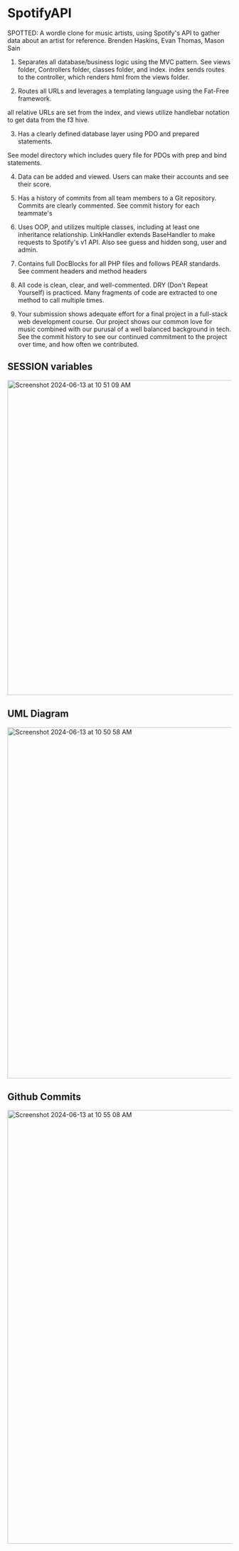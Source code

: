 # SpotifyAPI
SPOTTED:
A wordle clone for music artists, using Spotify's API to gather data about an artist for reference.
Brenden Haskins, Evan Thomas, Mason Sain
1. Separates all database/business logic using the MVC pattern.
See views folder, Controllers folder, classes folder, and index. 
index sends routes to the controller, which renders html from the views folder.

2. Routes all URLs and leverages a templating language using the Fat-Free framework.

all relative URLs are set from the index, and views utilize handlebar notation to get data from the f3 hive.

3. Has a clearly defined database layer using PDO and prepared statements.

See model directory which includes query file for PDOs with prep and bind statements.

4. Data can be added and viewed.
Users can make their accounts and see their score.
5. Has a history of commits from all team members to a Git repository. Commits are clearly commented.
See commit history for each teammate's 

6. Uses OOP, and utilizes multiple classes, including at least one inheritance relationship.
LinkHandler extends BaseHandler to make requests to Spotify's v1 API.
Also see guess and hidden song, user and admin.
7. Contains full DocBlocks for all PHP files and follows PEAR standards.
See comment headers and method headers
8. All code is clean, clear, and well-commented. DRY (Don't Repeat Yourself) is practiced.
    Many fragments of code are extracted to one method to call multiple times.
9. Your submission shows adequate effort for a final project in a full-stack web development course.
Our project shows our common love for music combined with our purusal of a well balanced background in tech. See the commit history to see our continued commitment to the project over time, and how often we contributed.

## SESSION variables
<img width="706" alt="Screenshot 2024-06-13 at 10 51 09 AM" src="https://github.com/BrendenHaskins/SpotifyAPI/assets/93852560/932f2c28-2fea-4115-9238-69c39199852f">

## UML Diagram
<img width="787" alt="Screenshot 2024-06-13 at 10 50 58 AM" src="https://github.com/BrendenHaskins/SpotifyAPI/assets/93852560/eed6d74a-184a-42b4-b2fa-0af1d4d92308">

## Github Commits
<img width="972" alt="Screenshot 2024-06-13 at 10 55 08 AM" src="https://github.com/BrendenHaskins/SpotifyAPI/assets/93852560/896228b6-7af3-4490-9a0d-2db651dba6a8">



